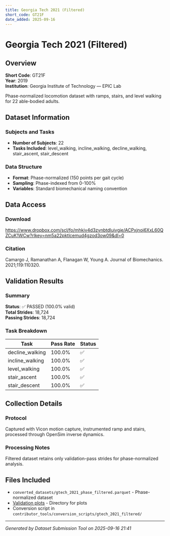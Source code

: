 ```yaml
---
title: Georgia Tech 2021 (Filtered)
short_code: GT21F
date_added: 2025-09-16
---
```


# Georgia Tech 2021 (Filtered)

## Overview

**Short Code**: GT21F  
**Year**: 2019  
**Institution**: Georgia Institute of Technology — EPIC Lab  

Phase-normalized locomotion dataset with ramps, stairs, and level walking for 22 able-bodied adults.

## Dataset Information

### Subjects and Tasks
- **Number of Subjects**: 22
- **Tasks Included**: level_walking, incline_walking, decline_walking, stair_ascent, stair_descent

### Data Structure
- **Format**: Phase-normalized (150 points per gait cycle)
- **Sampling**: Phase-indexed from 0-100%
- **Variables**: Standard biomechanical naming convention

## Data Access

### Download
https://www.dropbox.com/scl/fo/mhkiv4d3zvnbtdlujvgje/ACPxjnoj6XxL60QZCuK1WCw?rlkey=nm5a22pktlcemud4gzod3ow09&dl=0

### Citation
Camargo J, Ramanathan A, Flanagan W, Young A. Journal of Biomechanics. 2021;119:110320.

## Validation Results

### Summary

**Status**: ✅ PASSED (100.0% valid)  
**Total Strides**: 18,724  
**Passing Strides**: 18,724  

### Task Breakdown

| Task | Pass Rate | Status |
|------|-----------|--------|
| decline_walking | 100.0% | ✅ |
| incline_walking | 100.0% | ✅ |
| level_walking | 100.0% | ✅ |
| stair_ascent | 100.0% | ✅ |
| stair_descent | 100.0% | ✅ |

## Collection Details

### Protocol
Captured with Vicon motion capture, instrumented ramp and stairs, processed through OpenSim inverse dynamics.

### Processing Notes
Filtered dataset retains only validation-pass strides for phase-normalized analysis.

## Files Included

- `converted_datasets/gtech_2021_phase_filtered.parquet` - Phase-normalized dataset
- [Validation plots](./validation_plots/gtech_2021_filtered/index.md) - Directory for plots
- Conversion script in `contributor_tools/conversion_scripts/gtech_2021_filtered/`

---

*Generated by Dataset Submission Tool on 2025-09-16 21:41*
